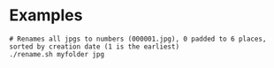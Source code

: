 # Examples

	# Renames all jpgs to numbers (000001.jpg), 0 padded to 6 places, sorted by creation date (1 is the earliest)
	./rename.sh myfolder jpg

	